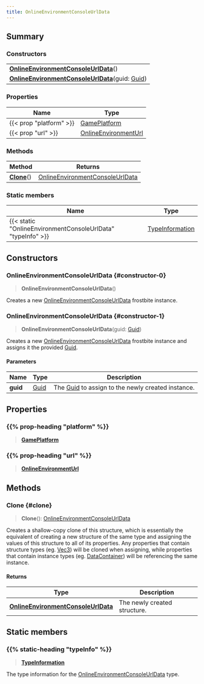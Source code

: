 ```yaml
---
title: OnlineEnvironmentConsoleUrlData
---
```


## Summary

### Constructors

|  |
| --- |
| **[OnlineEnvironmentConsoleUrlData](#constructor-0)**() |
| **[OnlineEnvironmentConsoleUrlData](#constructor-1)**(guid: [Guid](/vext/ref/shared/type/guid)) |

### Properties

| Name | Type |
| ---- | ---- |
| {{< prop "platform" >}} | [GamePlatform](/vext/ref/fb/gameplatform) |
| {{< prop "url" >}} | [OnlineEnvironmentUrl](/vext/ref/fb/onlineenvironmenturl) |

### Methods

| Method | Returns |
| ------ | ------- |
| **[Clone](#clone)**() | [OnlineEnvironmentConsoleUrlData](/vext/ref/fb/onlineenvironmentconsoleurldata) |

### Static members

| Name | Type |
| ---- | ---- |
| {{< static "OnlineEnvironmentConsoleUrlData" "typeInfo" >}} | [TypeInformation](/vext/ref/shared/type/typeinformation) |

## Constructors

### OnlineEnvironmentConsoleUrlData {#constructor-0}

> **OnlineEnvironmentConsoleUrlData**()

Creates a new [OnlineEnvironmentConsoleUrlData](/vext/ref/fb/onlineenvironmentconsoleurldata) frostbite instance.

### OnlineEnvironmentConsoleUrlData {#constructor-1}

> **OnlineEnvironmentConsoleUrlData**(guid: [Guid](/vext/ref/shared/type/guid))

Creates a new [OnlineEnvironmentConsoleUrlData](/vext/ref/fb/onlineenvironmentconsoleurldata) frostbite instance and assigns it the provided [Guid](/vext/ref/shared/type/guid).

#### Parameters

| Name | Type | Description |
| ---- | ---- | ----------- |
| **guid** | [Guid](/vext/ref/shared/type/guid) | The [Guid](/vext/ref/shared/type/guid) to assign to the newly created instance. |

## Properties

### {{% prop-heading "platform" %}}

> **[GamePlatform](/vext/ref/fb/gameplatform)**

### {{% prop-heading "url" %}}

> **[OnlineEnvironmentUrl](/vext/ref/fb/onlineenvironmenturl)**

## Methods

### Clone {#clone}

> **Clone**(): [OnlineEnvironmentConsoleUrlData](/vext/ref/fb/onlineenvironmentconsoleurldata)

Creates a shallow-copy clone of this structure, which is essentially the equivalent of creating a new structure of the same type and assigning the values of this structure to all of its properties. Any properties that contain structure types (eg. [Vec3](/vext/ref/shared/type/vec3)) will be cloned when assigning, while properties that contain instance types (eg. [DataContainer](/vext/ref/shared/type/datacontainer)) will be referencing the same instance.

#### Returns

| Type | Description |
| ---- | ----------- |
| **[OnlineEnvironmentConsoleUrlData](/vext/ref/fb/onlineenvironmentconsoleurldata)** | The newly created structure. |

## Static members

### {{% static-heading "typeInfo" %}}

> **[TypeInformation](/vext/ref/shared/type/typeinformation)**

The type information for the [OnlineEnvironmentConsoleUrlData](/vext/ref/fb/onlineenvironmentconsoleurldata) type.

